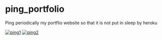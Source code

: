 # ping_portfolio
Ping periodically my portflio website so that it is not put in sleep by heroku 

[![ping1](https://github.com/AlkaSaliss/ping_portfolio/actions/workflows/main1.yml/badge.svg)](https://github.com/AlkaSaliss/ping_portfolio/actions/workflows/main1.yml)   [![ping2](https://github.com/AlkaSaliss/ping_portfolio/actions/workflows/main2.yml/badge.svg)](https://github.com/AlkaSaliss/ping_portfolio/actions/workflows/main2.yml)
